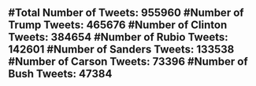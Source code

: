 #Total Number of Tweets: 955960 
#Number of Trump Tweets: 465676
#Number of Clinton Tweets: 384654
#Number of Rubio Tweets: 142601
#Number of Sanders Tweets: 133538
#Number of Carson Tweets: 73396
#Number of Bush Tweets: 47384
---
